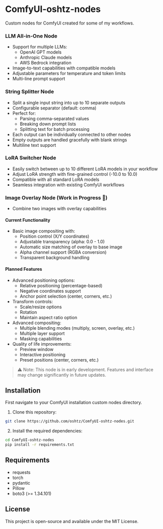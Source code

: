 # ComfyUI-oshtz-nodes
Custom nodes for ComfyUI created for some of my workflows.

### LLM All-in-One Node
- Support for multiple LLMs:
  - OpenAI GPT models
  - Anthropic Claude models
  - AWS Bedrock integration
- Image-to-text capabilities with compatible models
- Adjustable parameters for temperature and token limits
- Multi-line prompt support

### String Splitter Node
- Split a single input string into up to 10 separate outputs
- Configurable separator (default: comma)
- Perfect for:
  - Parsing comma-separated values
  - Breaking down prompt lists
  - Splitting text for batch processing
- Each output can be individually connected to other nodes
- Empty outputs are handled gracefully with blank strings
- Multiline text support

### LoRA Switcher Node
- Easily switch between up to 10 different LoRA models in your workflow
- Adjust LoRA strength with fine-grained control (-10.0 to 10.0)
- Compatible with all standard LoRA models
- Seamless integration with existing ComfyUI workflows

### Image Overlay Node (Work in Progress 🚧)
- Combine two images with overlay capabilities

#### Current Functionality
- Basic image compositing with:
  - Position control (X/Y coordinates)
  - Adjustable transparency (alpha: 0.0 - 1.0)
  - Automatic size matching of overlay to base image
  - Alpha channel support (RGBA conversion)
  - Transparent background handling

#### Planned Features
- Advanced positioning options:
  - Relative positioning (percentage-based)
  - Negative coordinates support
  - Anchor point selection (center, corners, etc.)
- Transform controls:
  - Scale/resize options
  - Rotation
  - Maintain aspect ratio option
- Advanced compositing:
  - Multiple blending modes (multiply, screen, overlay, etc.)
  - Multiple layer support
  - Masking capabilities
- Quality of life improvements:
  - Preview window
  - Interactive positioning
  - Preset positions (center, corners, etc.)

> ⚠️ Note: This node is in early development. Features and interface may change significantly in future updates.

## Installation

First navigate to your ComfyUI installation custom nodes directory.

1. Clone this repository:
```bash
git clone https://github.com/oshtz/ComfyUI-oshtz-nodes.git
```

2. Install the required dependencies:
```bash
cd ComfyUI-oshtz-nodes
pip install -r requirements.txt
```

## Requirements
- requests
- torch
- pydantic
- Pillow
- boto3 (>= 1.34.101)

## License
This project is open-source and available under the MIT License.